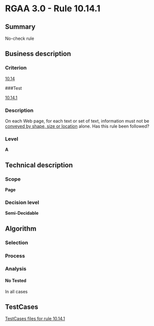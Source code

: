 # RGAA 3.0 -  Rule 10.14.1

## Summary

No-check rule

## Business description

### Criterion

[10.14](http://asqatasun.github.io/RGAA--3.0--EN/RGAA3.0_Criteria_English_version_v1.html#crit-10-14)

###Test

[10.14.1](http://asqatasun.github.io/RGAA--3.0--EN/RGAA3.0_Criteria_English_version_v1.html#test-10-14-1)

### Description
On each Web page, for
    each text or set of text, information must not be
    <a href="http://asqatasun.github.io/RGAA--3.0--EN/RGAA3.0_Glossary_English_version_v1.html#mInfoShape">conveyed by shape, size or location</a> alone. Has this rule
    been followed? 


### Level

**A**

## Technical description

### Scope

**Page**

### Decision level

**Semi-Decidable**

## Algorithm

### Selection

### Process

### Analysis

#### No Tested 

In all cases




##  TestCases 

[TestCases files for rule 10.14.1](https://gitlab.com/asqatasun/Asqatasun/-/tree/master/rules/rules-rgaa3.0/src/test/resources/testcases/rgaa30/Rgaa30Rule101401/) 


